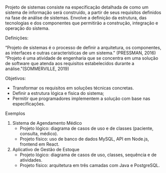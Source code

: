 Projeto de sistemas consiste na especificação detalhada de como um sistema de informação será construído, a partir de seus requisitos definidos na fase de análise de sistemas. Envolve a definição da estrutura, das tecnologias e dos componentes que permitirão a construção, integração e operação do sistema.

Definições:

“Projeto de sistemas é o processo de definir a arquitetura, os componentes, as interfaces e outras características de um sistema.” (PRESSMAN, 2016) 
“Projeto é uma atividade de engenharia que se concentra em uma solução de software que atenda aos requisitos estabelecidos durante a análise.”(SOMMERVILLE, 2019)

Objetivos:
- Transformar os requisitos em soluções técnicas concretas.
- Definir a estrutura lógica e fisica do sistema;
- Permitir que programadores implementem a solução com base nas especificações.

Exemplos
1. Sistema de Agendamento Médico
	- Projeto lógico: diagrama de casos de uso e de classes (paciente, consulta, médico). 
	- Projeto físico: uso de banco de dados MySQL, API em Node.js, frontend em React.
2. Aplicativo de Gestão de Estoque
	- Projeto lógico: diagrama de casos de uso, classes, sequência e de atividades. 
	- Projeto físico: arquitetura em três camadas com Java e PostgreSQL.